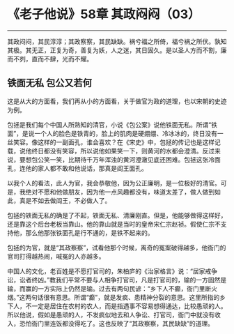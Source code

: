 # 《老子他说》58章 其政闷闷（03）

------

其政闷闷，其民淳淳；其政察察，其民缺缺。祸兮福之所倚，福兮祸之所伏。孰知其极。其无正，正复为奇，善复为妖，人之迷，其日固久。是以圣人方而不割，廉而不刿，直而不肆，光而不耀。

## 铁面无私 包公又若何

这是从大的方面看，我们再从小的方面看，关于做官为政的道理，也以宋朝的史迹为例。

包拯是我们每个中国人所熟知的清官，小说《包公案》说他铁面无私。所谓“铁面”，是说一个人的脸色是铁青的，脸上的肌肉是硬绷绷、冷冰冰的，终日没有一丝笑容。像这样的一副面孔，谁会喜欢？在《宋史》中，包拯的传记也是这样记载，说他终日都没有笑容，所以说他如果笑一下，则黄河的水都会澄清。反过来说，要想包公笑一笑，比期待千万年浑浊的黄河澄澈见底还困难。包拯这张冷面孔，连他的家人都不敢和他说话，那真是阎王面孔。

以我个人的看法，此人为官，我会恭敬他，因为公正廉明，是一位极好的清官。可是，我绝对不愿和他做朋友，因为他一点风趣都没有，味道太差了，做人做到如此，真是不如去做阎王，不必做人了。

包拯的铁面无私的确是了不起，铁面无私、清廉刚直。但是，他能够做得这样好，还是靠这个后台老板当靠山。他的靠山就是当时的皇帝宋仁宗赵祯。假使仁宗不支持他，那么他那张铁面孔是行不通的，是铁不起来的。

包拯的为官，就是“其政察察”，试看他那个时候，离奇的冤案破得越多，他衙门的官司打得越热闹，喊冤的人亦越多。

中国人的文化，老百姓是不愿打官司的，朱柏庐的《治家格言》说：“居家戒争讼，讼者终凶。”教我们平常不要与人相争打官司，凡是打官司的，输的一方固然是输，而赢的一方实际上仍然是输。过去有两句民谚：“乡下人不癫，衙门里断火烟。”这两句话很有意思。所谓“癫”，就是发疯、患精神分裂的意思。这里所指的乡下人，不一定是居住在农村的农人，而是指遇事不容易想得通达，比较愚顽的人。所以他说，假如是愚顽的人，不发疯似地去和人争讼、打官司，衙门中就没有收入，恐怕衙门里连饭都没得吃了。这也反映了“其政察察，其民缺缺”的道理。